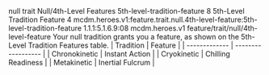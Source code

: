 <ability>
  <metadata>
    <class>null</class>
    <feature_type>trait</feature_type>
    <file_dpath>Null/4th-Level Features</file_dpath>
    <item_id>5th-level-tradition-feature</item_id>
    <item_index>8</item_index>
    <item_name>5th-Level Tradition Feature</item_name>
    <level>4</level>
    <scc>mcdm.heroes.v1:feature.trait.null.4th-level-feature:5th-level-tradition-feature</scc>
    <scdc>1.1.1:5.1.6.9:08</scdc>
    <source>mcdm.heroes.v1</source>
    <type>feature/trait/null/4th-level-feature</type>
  </metadata>
  <effects>
    <effect type="mundane">Your null tradition grants you a feature, as shown on the 5th-Level Tradition Features table.
| Tradition     | Feature            |
| ------------- | ------------------ |
| Chronokinetic | Instant Action     |
| Cryokinetic   | Chilling Readiness |
| Metakinetic   | Inertial Fulcrum   |</effect>
  </effects>
</ability>
